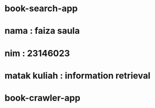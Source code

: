 # book-search-app
# nama : faiza saula
# nim : 23146023
# matak kuliah : information retrieval
# book-crawler-app
